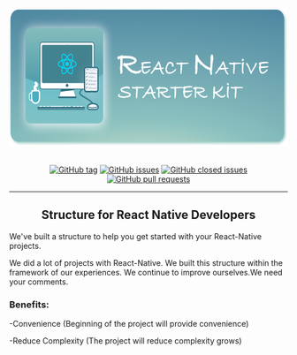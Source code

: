 <div align="center">
  <img src="/docs/git-logo.jpg" alt="React Native Starter Kit" height=250 />
</div>
<br />
<div align="center">

[![GitHub tag](https://img.shields.io/github/tag/sozkahya/react-native-init-project.svg?style=plastic&colorB=8AC0BF)](https://github.com/sozkahya/react-native-init-project/tags)
[![GitHub issues](https://img.shields.io/github/issues/sozkahya/react-native-init-project.svg?style=plastic&colorB=8AC0BF)](https://github.com/sozkahya/react-native-init-project/issues)
[![GitHub closed issues](https://img.shields.io/github/issues-closed/sozkahya/react-native-init-project.svg?style=plastic&colorB=8AC0BF)](https://github.com/sozkahya/react-native-init-project/issues-closed)
[![GitHub pull requests](https://img.shields.io/github/issues-pr/sozkahya/react-native-init-project.svg?style=plastic&colorB=8AC0BF)](https://github.com/sozkahya/react-native-init-project/issues-pr)

</div>

---

<div>
  <h2 align="center">Structure for React Native Developers</h3>
  <p>We've built a structure to help you get started with your React-Native projects.</p>
  <p>We did a lot of projects with React-Native. We built this structure within the framework of our experiences. We continue to improve ourselves.We need your comments.</p>

  <h3>Benefits:</h1>
  <p>-Convenience (Beginning of the project will provide convenience)</p>
  <p>-Reduce Complexity (The project will reduce complexity grows)</p>
</div>
